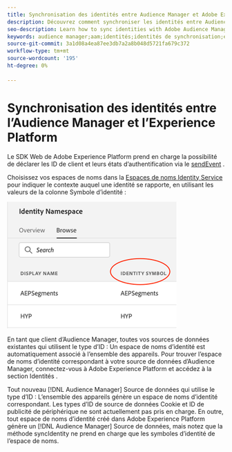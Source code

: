```yaml
---
title: Synchronisation des identités entre Audience Manager et Adobe Experience Platform à l’aide du SDK Web Platform
description: Découvrez comment synchroniser les identités entre Audience Manager et Adobe Experience Platform à l’aide du SDK Web Platform
seo-description: Learn how to sync identities with Adobe Audience Manager with Experience Platform Web SDK
keywords: audience manager;aam;identités;identités de synchronisation;espace de noms;
source-git-commit: 3a1d08a4ea87ee3db7a2a8b048d5721fa679c372
workflow-type: tm+mt
source-wordcount: '195'
ht-degree: 0%

---
```



# Synchronisation des identités entre l’Audience Manager et l’Experience Platform

Le SDK Web de Adobe Experience Platform prend en charge la possibilité de déclarer les ID de client et leurs états d’authentification via le [sendEvent](./overview.md#syncing-identities) .

Choisissez vos espaces de noms dans la [Espaces de noms Identity Service](../../identity/../identity-service/namespaces.md) pour indiquer le contexte auquel une identité se rapporte, en utilisant les valeurs de la colonne Symbole d’identité :

![Vue de l’interface utilisateur des espaces de noms](../images/identity/edge_namespaceUI_identity-symbol.png)

En tant que client d’Audience Manager, toutes vos sources de données existantes qui utilisent le type d’ID : Un espace de noms d’identité est automatiquement associé à l’ensemble des appareils. Pour trouver l’espace de noms d’identité correspondant à votre source de données d’Audience Manager, connectez-vous à Adobe Experience Platform et accédez à la section Identités .

Tout nouveau [!DNL Audience Manager] Source de données qui utilise le type d’ID : L’ensemble des appareils génère un espace de noms d’identité correspondant. Les types d’ID de source de données Cookie et ID de publicité de périphérique ne sont actuellement pas pris en charge. En outre, tout espace de noms d’identité créé dans Adobe Experience Platform génère un [!DNL Audience Manager] Source de données, mais notez que la méthode syncIdentity ne prend en charge que les symboles d’identité de l’espace de noms.
